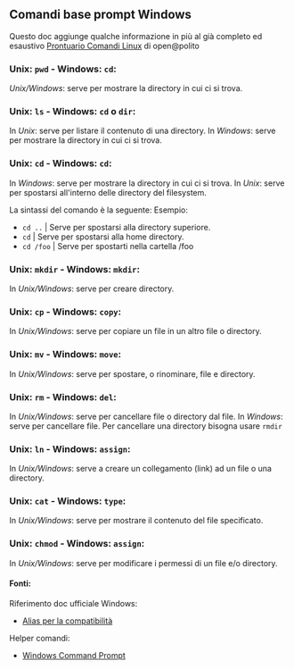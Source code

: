 ## Comandi base prompt Windows

Questo doc aggiunge qualche informazione in più al già completo ed esaustivo [Prontuario Comandi Linux](Prontuario_Comandi_Linux.pdf) di open@polito

### Unix: `pwd` - Windows: `cd`:
*Unix/Windows*: serve per mostrare la directory in cui ci si trova.

### Unix: `ls` - Windows: `cd` o `dir`:
In *Unix*: serve per listare il contenuto di una directory.
In *Windows*: serve per mostrare la directory in cui ci si trova.

### Unix: `cd` - Windows: `cd`:
In *Windows*: serve per mostrare la directory in cui ci si trova.
In *Unix*: serve per spostarsi all'interno delle directory del filesystem.  

La sintassi del comando è la seguente:
Esempio:
 - `cd ..`    | Serve per spostarsi alla directory superiore.
 - `cd`       | Serve per spostarsi alla home directory.
 - `cd /foo`  | Serve per spostarti nella cartella /foo
 
### Unix: `mkdir` - Windows: `mkdir`:
In *Unix/Windows*: serve per creare directory.

### Unix: `cp` - Windows: `copy`:
In *Unix/Windows*: serve per copiare un file in un altro file o directory.

### Unix: `mv` - Windows: `move`:
In *Unix/Windows*: serve per spostare, o rinominare, file e directory.

### Unix: `rm` - Windows: `del`:
In *Unix/Windows*: serve per cancellare file o directory dal file.
In *Windows*: serve per cancellare file. Per cancellare una directory bisogna usare `rmdir`

### Unix: `ln` - Windows: `assign`:
In *Unix/Windows*: serve a creare un collegamento  (link) ad un file o una directory.

### Unix: `cat` - Windows: `type`:
In *Unix/Windows*: serve per mostrare il contenuto del file specificato.

### Unix: `chmod` - Windows: `assign`:
In *Unix/Windows*: serve per modificare i permessi di un file e/o directory.


#### Fonti:

Riferimento doc ufficiale Windows:
- [Alias per la compatibilità](https://docs.microsoft.com/it-it/powershell/scripting/learn/compatibility-aliases?view=powershell-7.2)

Helper comandi:
- [Windows Command Prompt](https://skimfeed.com/blog/windows-command-prompt-ls-equivalent-dir/)
